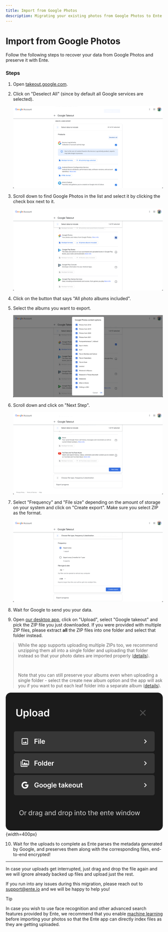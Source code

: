 ```yaml
---
title: Import from Google Photos
description: Migrating your existing photos from Google Photos to Ente Photos
---
```


# Import from Google Photos

Follow the following steps to recover your data from Google Photos and preserve
it with Ente.

### Steps

1. Open [takeout.google.com](https://takeout.google.com).

2. Click on "Deselect All" (since by default all Google services are selected).

    ![Google Takeout - Create a new export](google-photos-1.png)

3. Scroll down to find Google Photos in the list and select it by clicking the
   check box next to it.

    ![Google Takeout - Select Google Photos](google-photos-2.png)

4. Click on the button that says "All photo albums included".

5. Select the albums you want to export.

    ![Google Takeout - Select albums](google-photos-3.png)

6. Scroll down and click on "Next Step".

    ![Google Takeout - Next](google-photos-4.png)

7. Select "Frequency" and "File size" depending on the amount of storage on your
   system and click on "Create export". Make sure you select ZIP as the format.

    ![Google Takeout - Frequency and file size](google-photos-5.png)

8. Wait for Google to send you your data.

9. Open [our desktop app](https://ente.io/download/desktop), click on "Upload",
   select "Google takeout" and pick the ZIP file you just downloaded. If you
   were provided with multiple ZIP files, please extract **all** the ZIP files
   into one folder and select that folder instead.

> While the app supports uploading multiple ZIPs too, we recommend unzipping
> them all into a single folder and uploading that folder instead so that your
> photo dates are imported properly
> ([details](/photos/faq/metadata-and-editing#importing-from-google-takeout)).
>
> <br />
>
> Note that you can still preserve your albums even when uploading a single
> folder - select the create new album option and the app will ask you if you
> want to put each leaf folder into a separate album
> ([details](/photos/features/albums-and-organization/albums#uploading-a-nested-folder)).

![Importing Google Takeout into Ente](google-takeout.png){width=400px}

10. Wait for the uploads to complete as Ente parses the metadata generated by
    Google, and preserves them along with the corresponding files, end-to-end
    encrypted!

---

In case your uploads get interrupted, just drag and drop the file again and we
will ignore already backed up files and upload just the rest.

If you run into any issues during this migration, please reach out to
[support@ente.io](mailto:support@ente.io) and we will be happy to help you!

> [!TIP]
>
> In case you wish to use face recognition and other advanced search features
> provided by Ente, we recommend that you enable
> [machine learning](/photos/features/search-and-discovery/machine-learning) before importing your
> photos so that the Ente app can directly index files as they are getting
> uploaded.
